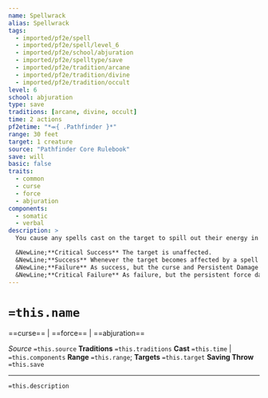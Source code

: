 ```yaml
---
name: Spellwrack
alias: Spellwrack
tags:
  - imported/pf2e/spell
  - imported/pf2e/spell/level_6
  - imported/pf2e/school/abjuration
  - imported/pf2e/spelltype/save
  - imported/pf2e/tradition/arcane
  - imported/pf2e/tradition/divine
  - imported/pf2e/tradition/occult
level: 6
school: abjuration
type: save
traditions: [arcane, divine, occult]
time: 2 actions
pf2etime: "*⬺{ .Pathfinder }*"
range: 30 feet
target: 1 creature
source: "Pathfinder Core Rulebook"
save: will
basic: false
traits:
  - common
  - curse
  - force
  - abjuration
components:
  - somatic
  - verbal
description: >
  You cause any spells cast on the target to spill out their energy in harmful surges. The target must attempt a Will save.

  &NewLine;**Critical Success** The target is unaffected.
  &NewLine;**Success** Whenever the target becomes affected by a spell with a duration, the target takes 2d12 persistent force damage. Each time it takes persistent force damage from spellwrack, it reduces the remaining duration of spells affecting it by 1 round. Only a successful Arcana check against your spell DC can help the target recover from the [[Persistent Damage]]; the curse and the Persistent Damage end after 1 minute.
  &NewLine;**Failure** As success, but the curse and Persistent Damage do not end on their own.
  &NewLine;**Critical Failure** As failure, but the persistent force damage is 4d12 persistent force damage.
---
```

# `=this.name`
==curse== | ==force== | ==abjuration==

*Source* `=this.source`
**Traditions** `=this.traditions`
**Cast** `=this.time` | `=this.components`
**Range** `=this.range`; **Targets** `=this.target`
**Saving Throw** `=this.save`

***
`=this.description`